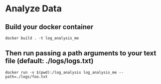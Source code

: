 # Analyze Data

## Build your docker container 
```
docker build . -t log_analysis_me
```

## Then run passing a path arguments to your text file (default: ./logs/logs.txt)

```
docker run -v $(pwd):/log_analysis log_analysis_me --path=./logs/foo.txt
```



